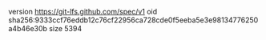 version https://git-lfs.github.com/spec/v1
oid sha256:9333ccf76eddb12c76cf22956ca728cde0f5eeba5e3e98134776250a4b46e30b
size 5394

